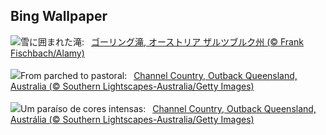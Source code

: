 ## Bing Wallpaper
![](https://www.bing.com/th?id=OHR.GollingerFalls_JA-JP9041099728_UHD.jpg&w=1000)雪に囲まれた滝:&nbsp;&ensp;[ゴーリング滝, オーストリア ザルツブルク州 (© Frank Fischbach/Alamy)](https://www.bing.com/th?id=OHR.GollingerFalls_JA-JP9041099728_UHD.jpg)
<br><br/>
![](https://www.bing.com/th?id=OHR.ChannelOutback_EN-GB6512449937_UHD.jpg&w=1000)From parched to pastoral:&nbsp;&ensp;[Channel Country, Outback Queensland, Australia (© Southern Lightscapes-Australia/Getty Images)](https://www.bing.com/th?id=OHR.ChannelOutback_EN-GB6512449937_UHD.jpg)
<br><br/>
![](https://www.bing.com/th?id=OHR.ChannelOutback_PT-BR0542625781_UHD.jpg&w=1000)Um paraíso de cores intensas:&nbsp;&ensp;[Channel Country, Outback Queensland, Austrália (© Southern Lightscapes-Australia/Getty Images)](https://www.bing.com/th?id=OHR.ChannelOutback_PT-BR0542625781_UHD.jpg)
<br><br/>
